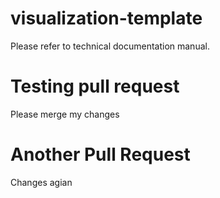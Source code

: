 # visualization-template

Please refer to technical documentation manual.

# Testing pull request

Please merge my changes

# Another Pull Request

Changes agian
